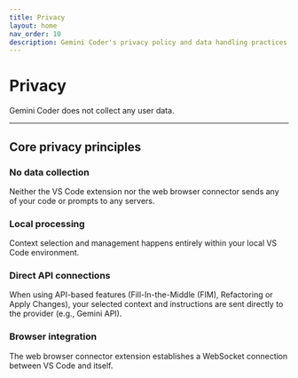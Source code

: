 ```yaml
---
title: Privacy
layout: home
nav_order: 10
description: Gemini Coder's privacy policy and data handling practices
---
```


# Privacy

Gemini Coder does not collect any user data.

---

## Core privacy principles

### No data collection

Neither the VS Code extension nor the web browser connector sends any of your code or prompts to any servers.

### Local processing

Context selection and management happens entirely within your local VS Code environment.

### Direct API connections

When using API-based features (Fill-In-the-Middle (FIM), Refactoring or Apply Changes), your selected context and instructions are sent directly to the provider (e.g., Gemini API).

### Browser integration

The web browser connector extension establishes a WebSocket connection between VS Code and itself.
